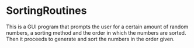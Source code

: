 # SortingRoutines
This is a GUI program that prompts the user for a certain amount of random numbers, a sorting method and the order in which the numbers are sorted. Then it proceeds to generate and sort the numbers in the order given.
